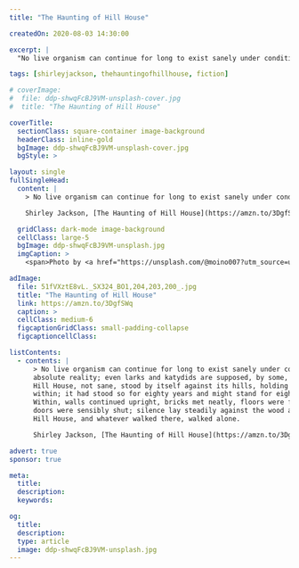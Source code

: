 ```yaml
---
title: "The Haunting of Hill House"

createdOn: 2020-08-03 14:30:00

excerpt: |
  "No live organism can continue for long to exist sanely under conditions of absolute reality; even larks and katydids are supposed, by some, to dream...

tags: [shirleyjackson, thehauntingofhillhouse, fiction]

# coverImage:
#  file: ddp-shwqFcBJ9VM-unsplash-cover.jpg
#  title: "The Haunting of Hill House"

coverTitle:
  sectionClass: square-container image-background
  headerClass: inline-gold
  bgImage: ddp-shwqFcBJ9VM-unsplash-cover.jpg
  bgStyle: >

layout: single
fullSingleHead:
  content: |
    > No live organism can continue for long to exist sanely under conditions of absolute reality; even larks and katydids are supposed, by some, to dream.

    Shirley Jackson, [The Haunting of Hill House](https://amzn.to/3DgfSWq "The Haunting of Hill House"), 1959. {.line-before}

  gridClass: dark-mode image-background
  cellClass: large-5
  bgImage: ddp-shwqFcBJ9VM-unsplash.jpg
  imgCaption: >
    <span>Photo by <a href="https://unsplash.com/@moino007?utm_source=unsplash&amp;utm_medium=referral&amp;utm_content=creditCopyText">DDP</a> on <a href="https://unsplash.com/s/photos/haunted-house?utm_source=unsplash&amp;utm_medium=referral&amp;utm_content=creditCopyText">Unsplash</a></span>

adImage:
  file: 51fVXztE8vL._SX324_BO1,204,203,200_.jpg
  title: "The Haunting of Hill House"
  link: https://amzn.to/3DgfSWq
  caption: >
  cellClass: medium-6
  figcaptionGridClass: small-padding-collapse
  figcaptioncellClass:

listContents:
  - contents: |
      > No live organism can continue for long to exist sanely under conditions of
      absolute reality; even larks and katydids are supposed, by some, to dream.
      Hill House, not sane, stood by itself against its hills, holding darkness
      within; it had stood so for eighty years and might stand for eighty more.
      Within, walls continued upright, bricks met neatly, floors were firm, and
      doors were sensibly shut; silence lay steadily against the wood and stone of
      Hill House, and whatever walked there, walked alone.

      Shirley Jackson, [The Haunting of Hill House](https://amzn.to/3DgfSWq "The Haunting of Hill House"), 1959. {.line-before}

advert: true
sponsor: true

meta:
  title:
  description:
  keywords:

og:
  title:
  description:
  type: article
  image: ddp-shwqFcBJ9VM-unsplash.jpg
---
```

